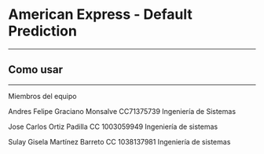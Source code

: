 # American Express - Default Prediction
-----------------------------

## Como usar
-------------

Miembros del equipo

Andres Felipe Graciano Monsalve CC71375739 Ingeniería de Sistemas

Jose Carlos Ortiz Padilla CC 1003059949 Ingeniería de sistemas

Sulay Gisela Martínez Barreto CC 1038137981 Ingeniería de sistemas
